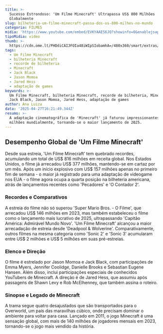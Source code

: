 ```yaml
---
title: >-
  Sucesso Estrondoso: 'Um Filme Minecraft' Ultrapassa US$ 800 Milhões
  Globalmente
slug: bilheteria-um-filme-minecraft-passa-dos-us-800-milhes-no-mundo
categoria: FILMES
midia: 'https://www.youtube.com/embed/EVKYAAES6JQ?showinfo=0&enablejsapi=1'
tipoMidia: video
thumb: >-
  https://cdn.ome.lt/PHDdiCAIJFOIa48iWIpSIobamhA=/480x360/smart/extras/conteudos/01_xkbPbLN.jpg
tags:
  - Um Filme Minecraft
  - bilheteria Minecraft
  - recorde de bilheteria
  - Minecraft
  - Jack Black
  - Jason Momoa
  - Jared Hess
  - adaptação de games
keywords: >-
  Um Filme Minecraft, bilheteria Minecraft, recorde de bilheteria, Minecraft,
  Jack Black, Jason Momoa, Jared Hess, adaptação de games
author: Ana Luiza
data: '2025-04-27T16:21:49.344Z'
resumo: >-
  A adaptação cinematográfica de 'Minecraft' já faturou impressionantes US$ 816
  milhões mundialmente, tornando-se o maior lançamento de 2025.
---
```


## Desempenho Global de 'Um Filme Minecraft'

Desde sua estreia, 'Um Filme Minecraft' tem quebrado recordes, acumulando um total de US$ 816 milhões em receita global. Nos Estados Unidos, o filme já arrecadou US$ 377 milhões, mantendo-se em cartaz por um mês. Após um início explosivo com US$ 157 milhões apenas no primeiro fim de semana - o maior já registrado para uma adaptação de videogame nos EUA - o filme agora ocupa a quarta posição na bilheteria americana, atrás de lançamentos recentes como 'Pecadores' e 'O Contador 2'.

### Recordes e Comparativos

A estreia do filme não só superou 'Super Mario Bros. - O Filme', que arrecadou US$ 146 milhões em 2023, mas também estabeleceu o filme como o lançamento mais lucrativo de 2025, ultrapassando 'Capitão América: Admirável Mundo Novo'. 'Um Filme Minecraft' alcançou a maior arrecadação de estreia desde 'Deadpool & Wolverine'. Comparativamente, outros filmes na mesma categoria como 'Sonic 2' e 'Sonic 3' acumularam entre US$ 2 milhões e US$ 5 milhões em suas pré-estreias.

### Elenco e Direção

O filme é estrelado por Jason Momoa e Jack Black, com participações de Emma Myers, Jennifer Coolidge, Danielle Brooks e Sebastian Eugene Hansen. Além disso, inclui participações especiais de conhecidos YouTubers de Minecraft. A direção é de Jared Hess, que assumiu após passagens de Shawn Levy e Rob McElhenney, que também assina o roteiro.

### Sinopse e Legado de Minecraft

A trama segue quatro desajustados que são transportados para o Overworld, um país das maravilhas cúbico, onde precisam dominar o ambiente para voltar para casa. Lançado em 2011, o jogo Minecraft é uma sensação global, com mais de 140 milhões de jogadores mensais em 2023, tornando-se o jogo mais vendido da história.
